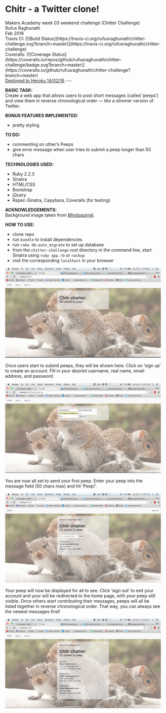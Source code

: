 <h1><b>Chitr - a Twitter clone!</b></h1>
Makers Academy week 03 weekend challenge (Chitter Challenge)<br>
Rufus Raghunath<br>
Feb 2016<br>
Travis CI: [![Build Status](https://travis-ci.org/rufusraghunath/chitter-challenge.svg?branch=master)](https://travis-ci.org/rufusraghunath/chitter-challenge)<br>
Coveralls: [![Coverage Status](https://coveralls.io/repos/github/rufusraghunath/chitter-challenge/badge.svg?branch=master)](https://coveralls.io/github/rufusraghunath/chitter-challenge?branch=master)
<br>
<a href="https://chitr-chatter.herokuapp.com">Deployed to Heroku 14/02/16</a>
---

<b>BASIC TASK:</b><br>
Create a web app that allows users to post short messages (called ‘peeps’) and view them in reverse chronological order — like a slimmer version of Twitter.

<b>BONUS FEATURES IMPLEMENTED:</b><br>
- pretty styling

<b>TO DO:</b><br>
- commenting on other’s Peeps
- give error message when user tries to submit a peep longer than 50 chars

<b>TECHNOLOGIES USED:</b><br>
- Ruby 2.2.3
- Sinatra
- HTML/CSS
- Bootstrap
- jQuery
- Rspec-Sinatra, Capybara, Coveralls (for testing)

<b>ACKNOWLEDGEMENTS:</b><br>
Background image taken from <a href="https://mindsquirrel.files.wordpress.com/2013/08/1239080_595835303792436_526432645_o.jpg">Mindsquirrel</a>.

<b>HOW TO USE:</b><br>
- clone repo
- run ```bundle``` to install dependencies
- run ```rake db:auto_migrate``` to set up database
- from the ```chitter-challenge``` root directory in the command line, start Sinatra using ```ruby app.rb``` or ```rackup```
- visit the corresponding ```localhost``` in your browser

![Screenshot](/public/images/screenshots/visit-home.png)

Once users start to submit peeps, they will be shown here. Click on ‘sign up’ to create an account. Fill in your desired username, real name, email address, and password.

![Screenshot](/public/images/screenshots/sign-up.png)

You are now all set to send your first peep. Enter your peep into the message field (50 chars max) and hit ‘Peep!’.

![Screenshot](/public/images/screenshots/list-peeps.png)

Your peep will now be displayed for all to see. Click ‘sign out’ to exit your account and your will be redirected to the home page, with your peep still visible. Once others start contributing their messages, peeps will all be listed together in reverse chronological order. That way, you can always see the newest messages first!

![Screenshot](/public/images/screenshots/sign-out.png)